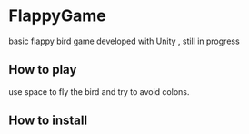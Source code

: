 # FlappyGame
basic flappy bird game developed with Unity , still in progress
## How to play
use space to fly the bird and try to avoid colons.
## How to install

